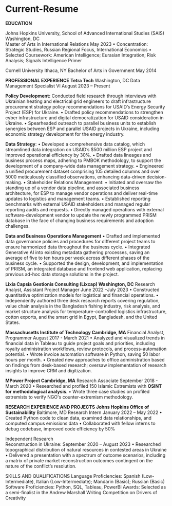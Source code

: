 # Current-Resume

**EDUCATION**

Johns Hopkins University, School of Advanced International Studies (SAIS)	Washington, DC	
Master of Arts in International Relations                                                                                             May 2023
•	Concentration: Strategic Studies, Russian Regional Focus, International Economics
•	Selected Coursework: American Intelligence; Eurasian Integration; Risk Analysis; Signals Intelligence Primer

Cornell University	Ithaca, NY
Bachelor of Arts in Government	May 2014

**PROFESSIONAL EXPERIENCE**
**Tetra Tech**	Washington, DC
Data Management Specialist VI	August 2023 – Present

**Policy Development:** Conducted field research through interviews with Ukrainian heating and electrical grid engineers to draft infrastructure procurement strategy policy recommendations for USAID’s Energy Security Project (ESP) for Ukraine.
•	Drafted policy recommendations to strengthen cyber infrastructure and digital democratization for USAID consideration in Ukraine.
•	Spearheaded outreach to parallel business units to establish synergies between ESP and parallel USAID projects in Ukraine, including economic strategy development for the energy industry.

**Data Strategy**:
•	Developed a comprehensive data catalog, which streamlined data integration on USAID’s $500 million ESP project and improved operational efficiency by 30%.
•	Drafted data lineages and business process maps, adhering to PMBOK methodology, to support the development of a company-wide data management strategy.
•	Engineered a unified procurement dataset comprising 105 detailed columns and over 5000 meticulously classified observations, enhancing data-driven decision-making.
•	Stakeholder Relations Management:
•	Initiated and oversaw the standing up of a vendor data pipeline, and associated business architecture, for ESP to manage vendor operations and deliver real-time updates to logistics and management teams.
•	Established reporting benchmarks with external USAID stakeholders and managed regular reporting audits and requests.
•	Directly managed operations with external software-development vendor to update the newly programmed PRISM database in the face of changing business requirements and adoption challenges. 

**Data and Business Operations Management**
•	Drafted and implemented data governance policies and procedures for different project teams to ensure harmonized data throughout the business cycle.
•	Integrated Generative AI into existing metadata gathering processes, saving an average of five to ten hours per week across different phases of the business cycle.
•	Supported the design, development, and implementation of PRISM, an integrated database and frontend web application, replacing previous ad-hoc data storage solutions in the project.

**Lixia Capsia Gestionis Consulting (Lixcap)	Washington, DC**
Research Analyst, Assistant Project Manager	June 2022 –July 2023
•	Constructed quantitative optimization models for logistical and financial operations.
•	Independently authored three desk research reports covering regulation, value chain analysis in the Bangladesh fishing industry, risk analysis, and market structure analysis for temperature-controlled logistics infrastructure, cotton exports, and the smart grid in Egypt, Bangladesh, and the United States.

**Massachusetts Institute of Technology	Cambridge, MA**
Financial Analyst, Programmer	August 2017 - March 2021
•	Analyzed and visualized trends in financial data in Tableau to guide project goals and priorities, including royalty administration workflows, review protocols, and process-automation potential.
•	Wrote invoice automation software in Python, saving 50 labor hours per month.
•	Created new approaches to office administration based on findings from desk-based research; oversaw implementation of research insights to improve CRM and digitization.

**MPower Project	Cambridge, MA**
Research Associate	September 2018 - March 2020
•	Researched and profiled 150 Islamic Extremists with **OSINT for methodological analysis**.
•	Wrote three case studies on profiled extremists to verify NGO's counter-extremism methodology.

**RESEARCH EXPERIENCE AND PROJECTS**
**Johns Hopkins Office of Sustainability**	Baltimore, MD
Research Intern	January 2022 – May 2022
•	Created Python code to clean data, examined data relationships, and computed campus emissions data
•	Collaborated with fellow interns to debug codebase, improved code efficiency by 50%

Independent Research	
Reconstruction in Ukraine: 	September 2020 – August 2023
•	Researched topographical distribution of natural resources in contested areas in Ukraine
•	Delivered a presentation with a spectrum of outcome scenarios, including a matrix of private market reconstruction outcomes contingent on the nature of the conflict’s resolution.

SKILLS AND QUALIFICATIONS
Language Proficiencies: Spanish (Low-Intermediate), Italian (Low-Intermediate); Mandarin (Basic); Russian (Basic)
Software Proficiencies: Python, SQL, Tableau, PowerBI
Awards: Selected as a semi-finalist in the Andrew Marshall Writing Competition on Drivers of Creativity




